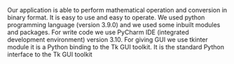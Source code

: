 Our application is able to perform mathematical operation and conversion in binary format. It is easy to use and easy to operate. We used python programming language (version 3.9.0) and we used some inbuilt modules and packages. For write code we use PyCharm IDE (integrated development environment) version 3.10. For giving GUI we use tkinter module it is  a Python binding to the Tk GUI toolkit. It is the standard Python interface to the Tk GUI toolkit
